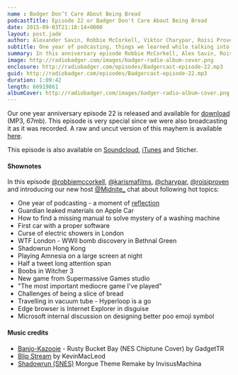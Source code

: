 ```yaml
---
name : Badger Don’t Care About Being Bread
podcastTitle: Episode 22 or Badger Don't Care About Being Bread
date: 2015-09-03T21:18:14+0000
layout: post.jade
author: Alexander Savin, Robbie McCorkell, Viktor Charypar, Roisi Proven, Mónika Ferencz-Szabó
subtitle: One year of podcasting, things we learned while talking into mic. Guardian leaked materials on the upcoming Apple Car. Finding missing manual to a waching machine. Curse of electric showers in London Bethnal Green. Bombs in Bethnal Green. Boobs in Witcher 3. Challenges of being a slice of bread. Hyperloop news. Microsoft Edge impressions (not impressed).
summary: In this anniversary episode Robbie McCorkell, Alex Savin, Roisi Proven, Viktor Charypar and introducing Mónika Ferencz-Szabó mostly talk about being bread. They also reflect on one year of podcasting, upcoming Apple Car, curse of electric showers in London, bomb in Bethnal Green, boobs in Witcher 3, Hyperloop and Microsoft Edge browser. For full shownotes and links check our website http://www.radiobadger.com
image: http://radiobadger.com/images/badger-radio-album-cover.png
enclosure: http://radiobadger.com/episodes/Badgercast-episode-22.mp3
guid: http://radiobadger.com/episodes/Badgercast-episode-22.mp3
duration: 1:09:42
length: 66919861
albumCover: http://radiobadger.com/images/badger-radio-album-cover.png
---
```


Our one year anniversary episode 22 is released and available for [download](http://radiobadger.com/episodes/Badgercast-episode-22.mp3) (MP3, 67mb). This episode is very special since we were also broadcasting it as it was recorded. A raw and uncut version of this mayhem is available [here](https://www.youtube.com/watch?v=OT07pbCGEXQ).

This episode is also available on [Soundcloud](https://soundcloud.com/radiobadger/radio-badger-episode-22), [iTunes](https://itunes.apple.com/gb/podcast/radio-badger-tech-podcast/id918884643?mt=2) and Sticher.

#### Shownotes

In this episode [@robbiemccorkell](https://twitter.com/robbiemccorkell), [@karismafilms](https://twitter.com/karismafilms), [@charypar](https://twitter.com/charypar), [@roisiproven](https://twitter.com/roisiproven) and introducing our new host [@Midnite_](https://twitter.com/Midnite_)  chat about following hot topics:

* One year of podcasting - a moment of [reflection](https://alexsavin.me/eng/posts/2015-08-23-radio-badger-anniversary.html)
* Guardian leaked materials on Apple Car
* How to find a missing manual to solve mystery of a washing machine
* First car with a proper software
* Curse of electric showers in London
* WTF London - WWII bomb discovery in Bethnal Green
* Shadowrun Hong Kong
* Playing Amnesia on a large screen at night
* Half a tweet long attention span
* Boobs in Witcher 3
* New game from Supermassive Games studio
* "The most important mediocre game I've played"
* Challenges of being a slice of bread
* Travelling in vacuum tube - Hyperloop is a go
* Edge browser is Internet Explorer in disguise
* Microsoft internal discussion on designing better poo emoji symbol


#### Music credits

* [Banjo-Kazooie](https://soundcloud.com/gadgettr/banjo-kazooie-rusty-bucket-bay-nes-chiptune-cover) - Rusty Bucket Bay (NES Chiptune Cover) by GadgetTR
* [Blip Stream](https://soundcloud.com/kevin-9-1/blip-stream) by KevinMacLeod
* [Shadowrun (SNES)](https://soundcloud.com/invisusmachina/shadowrun-snes-morgue-theme) Morgue Theme Remake by InvisusMachina
